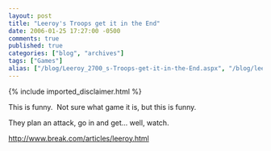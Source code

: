 ```yaml
---
layout: post
title: "Leeroy's Troops get it in the End"
date: 2006-01-25 17:27:00 -0500
comments: true
published: true
categories: ["blog", "archives"]
tags: ["Games"]
alias: ["/blog/Leeroy_2700_s-Troops-get-it-in-the-End.aspx", "/blog/leeroy_2700_s-troops-get-it-in-the-end.aspx"]
---
```

<!-- more -->
{% include imported_disclaimer.html %}
<P>This is funny.&nbsp; Not sure what game it is, but this is funny.</P>
<P>They plan an attack, go in and get... well, watch.</P>
<P><A href="http://www.break.com/articles/leeroy.html">http://www.break.com/articles/leeroy.html</A></P>
